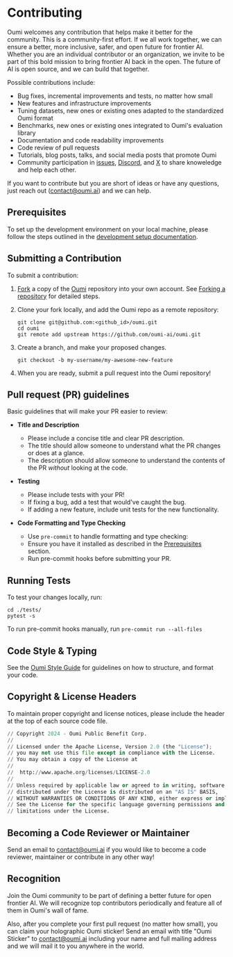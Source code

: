 # Contributing

Oumi welcomes any contribution that helps make it better for the community. This is a community-first effort. If we all work together, we can ensure a better, more inclusive, safer, and open future for frontier AI. Whether you are an individual contributor or an organization, we invite to be part of this bold mission to bring frontier AI back in the open. The future of AI is open source, and we can build that together.

Possible contributions include:

* Bug fixes, incremental improvements and tests, no matter how small
* New features and infrastructure improvements
* Tuning datasets, new ones or existing ones adapted to the standardized Oumi format
* Benchmarks, new ones or existing ones integrated to Oumi's evaluation library
* Documentation and code readability improvements
* Code review of pull requests
* Tutorials, blog posts, talks, and social media posts that promote Oumi
* Community participation in [issues](https://github.com/oumi-ai/oumi/issues), [Discord](https://discord.gg/S74NxTDh7v), and [X](https://x.com/Oumi_PBC) to share knoweledge and help each other.

If you want to contribute but you are short of ideas or have any questions, just reach out (<contact@oumi.ai>) and we can help.

## Prerequisites

To set up the development environment on your local machine, please follow the steps outlined in the [development setup documentation](https://oumi.ai/docs/latest/development/dev_setup.html).

## Submitting a Contribution

To submit a contribution:

1. [Fork](https://docs.github.com/en/pull-requests/collaborating-with-pull-requests/working-with-forks/fork-a-repo)
a copy of the [Oumi](https://github.com/oumi-ai/oumi) repository into your own account.
See [Forking a repository](https://docs.github.com/en/pull-requests/collaborating-with-pull-requests/working-with-forks/fork-a-repo#forking-a-repository)
for detailed steps.
2. Clone your fork locally, and add the Oumi repo as a remote repository:

    ```shell
    git clone git@github.com:<github_id>/oumi.git
    cd oumi
    git remote add upstream https://github.com/oumi-ai/oumi.git
    ```

3. Create a branch, and make your proposed changes.

    ```shell
    git checkout -b my-username/my-awesome-new-feature
    ```

4. When you are ready, submit a pull request into the Oumi repository!

## Pull request (PR) guidelines

Basic guidelines that will make your PR easier to review:

* **Title and Description**
  * Please include a concise title and clear PR description.
  * The title should allow someone to understand what the PR changes or does at a glance.
  * The description should allow someone to understand the contents of the PR *without* looking at the code.

* **Testing**
  * Please include tests with your PR!
  * If fixing a bug, add a test that would've caught the bug.
  * If adding a new feature, include unit tests for the new functionality.

* **Code Formatting and Type Checking**
  * Use `pre-commit` to handle formatting and type checking:
  * Ensure you have it installed as described in the [Prerequisites](#prerequisites) section.
  * Run pre-commit hooks before submitting your PR.

## Running Tests

To test your changes locally, run:

```shell
cd ./tests/
pytest -s
```

To run pre-commit hooks manually, run `pre-commit run --all-files`

## Code Style & Typing

See the [Oumi Style Guide](/STYLE_GUIDE.md) for guidelines on how to structure, and format your code.

## Copyright & License Headers

To maintain proper copyright and license notices, please include the header at the top of each source code file.

```python
// Copyright 2024 - Oumi Public Benefit Corp.
//
// Licensed under the Apache License, Version 2.0 (the "License");
// you may not use this file except in compliance with the License.
// You may obtain a copy of the License at
//
//  http://www.apache.org/licenses/LICENSE-2.0
//
// Unless required by applicable law or agreed to in writing, software
// distributed under the License is distributed on an "AS IS" BASIS,
// WITHOUT WARRANTIES OR CONDITIONS OF ANY KIND, either express or implied.
// See the License for the specific language governing permissions and
// limitations under the License.
```

## Becoming a Code Reviewer or Maintainer

Send an email to <contact@oumi.ai> if you would like to become a code reviewer, maintainer or contribute in any other way!

## Recognition

Join the Oumi community to be part of defining a better future for open frontier AI. We will recognize top contributors periodically and feature all of them in Oumi's wall of fame.

Also, after you complete your first pull request (no matter how small), you can claim your holographic Oumi sticker! Send an email with title "Oumi Sticker" to <contact@oumi.ai> including your name and full mailing address and we will mail it to you anywhere in the world.
